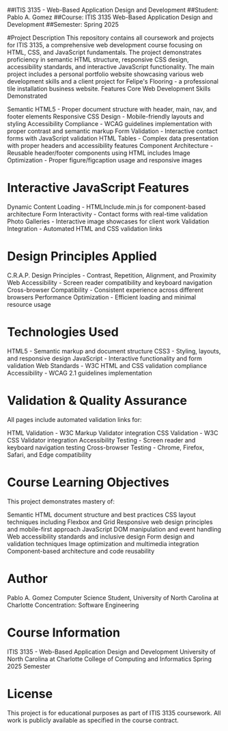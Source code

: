 ##ITIS 3135 - Web-Based Application Design and Development
##Student: Pablo A. Gomez
##Course: ITIS 3135 Web-Based Application Design and Development
##Semester: Spring 2025

#Project Description
This repository contains all coursework and projects for ITIS 3135, a comprehensive web development course focusing on HTML, CSS, and JavaScript fundamentals. The project demonstrates proficiency in semantic HTML structure, responsive CSS design, accessibility standards, and interactive JavaScript functionality.
The main project includes a personal portfolio website showcasing various web development skills and a client project for Felipe's Flooring - a professional tile installation business website.
Features
Core Web Development Skills Demonstrated

Semantic HTML5 - Proper document structure with header, main, nav, and footer elements
Responsive CSS Design - Mobile-friendly layouts and styling
Accessibility Compliance - WCAG guidelines implementation with proper contrast and semantic markup
Form Validation - Interactive contact forms with JavaScript validation
HTML Tables - Complex data presentation with proper headers and accessibility features
Component Architecture - Reusable header/footer components using HTML includes
Image Optimization - Proper figure/figcaption usage and responsive images

# Interactive JavaScript Features
Dynamic Content Loading - HTMLInclude.min.js for component-based architecture
Form Interactivity - Contact forms with real-time validation
Photo Galleries - Interactive image showcases for client work
Validation Integration - Automated HTML and CSS validation links

# Design Principles Applied
C.R.A.P. Design Principles - Contrast, Repetition, Alignment, and Proximity
Web Accessibility - Screen reader compatibility and keyboard navigation
Cross-browser Compatibility - Consistent experience across different browsers
Performance Optimization - Efficient loading and minimal resource usage

# Technologies Used
HTML5 - Semantic markup and document structure
CSS3 - Styling, layouts, and responsive design
JavaScript - Interactive functionality and form validation
Web Standards - W3C HTML and CSS validation compliance
Accessibility - WCAG 2.1 guidelines implementation

# Validation & Quality Assurance
All pages include automated validation links for:

HTML Validation - W3C Markup Validator integration
CSS Validation - W3C CSS Validator integration
Accessibility Testing - Screen reader and keyboard navigation testing
Cross-browser Testing - Chrome, Firefox, Safari, and Edge compatibility

# Course Learning Objectives
This project demonstrates mastery of:

Semantic HTML document structure and best practices
CSS layout techniques including Flexbox and Grid
Responsive web design principles and mobile-first approach
JavaScript DOM manipulation and event handling
Web accessibility standards and inclusive design
Form design and validation techniques
Image optimization and multimedia integration
Component-based architecture and code reusability

# Author
Pablo A. Gomez
Computer Science Student, University of North Carolina at Charlotte
Concentration: Software Engineering

# Course Information
ITIS 3135 - Web-Based Application Design and Development
University of North Carolina at Charlotte
College of Computing and Informatics
Spring 2025 Semester

# License
This project is for educational purposes as part of ITIS 3135 coursework. All work is publicly available as specified in the course contract.
